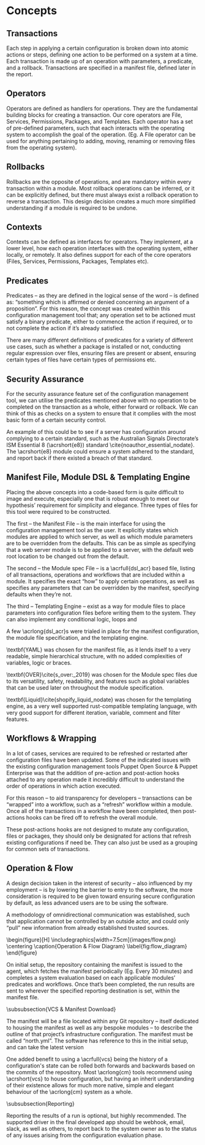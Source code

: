 # Concepts

## Transactions

Each step in applying a certain configuration is broken down into atomic actions or steps, defining one action to be performed on a system at a time. Each transaction is made up of an operation with parameters, a predicate, and a rollback. Transactions are specified in a manifest file, defined later in the report.

## Operators

Operators are defined as handlers for operations. They are the fundamental building blocks for creating a transaction. Our core operators are File, Services, Permissions, Packages, and Templates. Each operator has a set of pre-defined parameters, such that each interacts with the operating system to accomplish the goal of the operation. (Eg. A File operator can be used for anything pertaining to adding, moving, renaming or removing files from the operating system).

## Rollbacks

Rollbacks are the opposite of operations, and are mandatory within every transaction within a module. Most rollback operations can be inferred, or it can be explicitly defined, but there must always exist a rollback operation to reverse a transaction. This design decision creates a much more simplified understanding if a module is required to be undone.

## Contexts

Contexts can be defined as interfaces for operators. They implement, at a lower level, how each operation interfaces with the operating system, either locally, or remotely. It also defines support for each of the core operators (Files, Services, Permissions, Packages, Templates etc).

## Predicates

Predicates – as they are defined in the logical sense of the word – is defined as: “something which is affirmed or denied concerning an argument of a proposition”. For this reason, the concept was created within this configuration management tool that; any operation set to be actioned must satisfy a binary predicate, either to commence the action if required, or to not complete the action if it’s already satisfied.

There are many different definitions of predicates for a variety of different use cases, such as whether a package is installed or not, conducting regular expression over files, ensuring files are present or absent, ensuring certain types of files have certain types of permissions etc.

## Security Assurance

For the security assurance feature set of the configuration management tool, we can utilise the predicates mentioned above with no operation to be completed on the transaction as a whole, either forward or rollback. We can think of this as checks on a system to ensure that it complies with the most basic form of a certain security control.

An example of this could be to see if a server has configuration around complying to a certain standard, such as the Australian Signals Directorate’s ISM Essential 8 (\acrshort{e8}) standard \cite{noauthor_essential_nodate}. The \acrshort{e8} module could ensure a system adhered to the standard, and report back if there existed a breach of that standard.

## Manifest File, Module DSL & Templating Engine

Placing the above concepts into a code-based form is quite difficult to image and execute, especially one that is robust enough to meet our hypothesis’ requirement for simplicity and elegance. Three types of files for this tool were required to be constructed.

The first – the Manifest File – is the main interface for using the configuration management tool as the user. It explicitly states which modules are applied to which server, as well as which module parameters are to be overridden from the defaults. This can be as simple as specifying that a web server module is to be applied to a server, with the default web root location to be changed out from the default.

The second – the Module spec File – is a \acrfull{dsl_acr} based file, listing of all transactions, operations and workflows that are included within a module. It specifies the exact “how” to apply certain operations, as well as specifies any parameters that can be overridden by the manifest, specifying defaults when they’re not.

The third – Templating Engine – exist as a way for module files to place parameters into configuration files before writing them to the system. They can also implement any conditional logic, loops and

A few \acrlong{dsl_acr}s were trialed in place for the manifest configuration, the module file specification, and the templating engine.

\textbf{YAML} was chosen for the manifest file, as it lends itself to a very readable, simple hierarchical structure, with no added complexities of variables, logic or braces.

\textbf{OVER}\cite{s_over:_2019} was chosen for the Module spec files due to its versatility, safety, readability, and features such as global variables that can be used later on throughout the module specification.

\textbf{Liquid}\cite{shopify_liquid_nodate} was chosen for the templating engine, as a very well supported rust-compatible templating language, with very good support for different iteration, variable, comment and filter features.

## Workflows & Wrapping

In a lot of cases, services are required to be refreshed or restarted after configuration files have been updated. Some of the indicated issues with the existing configuration management tools Puppet Open Source & Puppet Enterprise was that the addition of pre-action and post-action hooks attached to any operation made it incredibly difficult to understand the order of operations in which action executed.

For this reason – to aid transparency for developers – transactions can be “wrapped” into a workflow, such as a “refresh” workflow within a module. Once all of the transactions in a workflow have been completed, then post-actions hooks can be fired off to refresh the overall module.

These post-actions hooks are not designed to mutate any configuration, files or packages, they should only be designated for actions that refresh existing configurations if need be. They can also just be used as a grouping for common sets of transactions.

## Operation & Flow

A design decision taken in the interest of security – also influenced by my employment – is by lowering the barrier to entry to the software, the more consideration is required to be given toward ensuring secure configuration by default, as less advanced users are to be using the software.

A methodology of omnidirectional communication was established, such that application cannot be controlled by an outside actor, and could only “pull” new information from already established trusted sources.

\begin{figure}[H]
\includegraphics[width=7.5cm]{images/flow.png}
\centering
\caption{Operation & Flow Diagram}
\label{fig:flow_diagram}
\end{figure}

On initial setup, the repository containing the manifest is issued to the agent, which fetches the manifest periodically (Eg. Every 30 minutes) and completes a system evaluation based on each applicable modules’ predicates and workflows. Once that’s been completed, the run results are sent to wherever the specified reporting destination is set, within the manifest file.

\subsubsection{VCS & Manifest Download}

The manifest will be a file located within any Git repository – itself dedicated to housing the manifest as well as any bespoke modules – to describe the outline of that project’s infrastructure configuration. The manifest must be called “north.yml”. The software has reference to this in the initial setup, and can take the latest version

One added benefit to using a \acrfull{vcs} being the history of a configuration's state can be rolled both forwards and backwards based on the commits of the repository. Most \acrlong{cm} tools recommend using \acrshort{vcs} to house configuration, but having an inherit understanding of their existence allows for much more native, simple and elegant behaviour of the \acrlong{cm} system as a whole.

\subsubsection{Reporting}

Reporting the results of a run is optional, but highly recommended. The supported driver in the final developed app should be webhook, email, slack, as well as others, to report back to the system owner as to the status of any issues arising from the configuration evaluation phase.